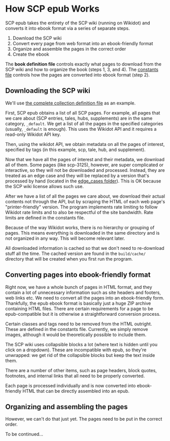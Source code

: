 # How SCP epub Works

SCP epub takes the entirety of the SCP wiki (running on Wikidot) and converts it into ebook format via a series of separate steps.

1. Download the SCP wiki
2. Convert every page from web format into an ebook-friendly format
3. Organize and assemble the pages in the correct order
4. Create the ebook

The **book definition file** controls exactly what pages to download from the SCP wiki and how to organize the book (steps 1, 3, and 4). The [constants file](scp_epub/constants/constants.py) controls how the pages are converted into ebook format (step 2).

## Downloading the SCP wiki

We'll use [the complete collection definition file](definitions/complete_collection.json) as an example.

First, SCP epub obtains a list of all SCP pages. For example, all pages that we care about (SCP entries, tales, hubs, supplements) are in the same category, `_default`. We get a list of all the pages in the specified categories (usually, `_default` is enough). This uses the Wikidot API and it requires a read-only Wikidot API key.

Then, using the wikidot API, we obtain metadata on all the pages of interest, specified by tags (in this example, scp, tale, hub, and supplement).

Now that we have all the pages of interest and their metadata, we download all of them. Some pages (like scp-3125), however, are super complicated or interactive, so they will not be downloaded and processed. Instead, they are treated as an edge case and they will be replaced by a version that's processed by hand (located in the [edge_cases folder](edge_cases/)). This is OK because the SCP wiki license allows such use.

After we have a list of all the pages we care about, we download their actual contents not through the API, but by scraping the HTML of each web page's "printer-friendly" version. The program implements rate limiting to follow Wikidot rate limits and to also be respectful of the site bandwidth. Rate limits are defined in the constants file.

Because of the way Wikidot works, there is no hierarchy or grouping of pages. This means everything is downloaded in the same directory and is not organized in any way. This will become relevant later.

All downloaded information is cached so that we don't need to re-download stuff all the time. The cached version are found in the `build/cache/` directory that will be created when you first run the program.

## Converting pages into ebook-friendly format

Right now, we have a whole bunch of pages in HTML format, and they contain a lot of unnecessary information such as site headers and footers, web links etc. We need to convert all the pages into an ebook-friendly form. Thankfully, the epub ebook format is basically just a huge ZIP archive containing HTML files. There are certain requirements for a page to be epub-compatible but it is otherwise a straightforward conversion process.

Certain classes and tags need to be removed from the HTML outright. These are defined in the constants file. Currently, we simply remove images, although it would be theoretically possible to include them.

The SCP wiki uses collapsible blocks a lot (where text is hidden until you click on a dropdown). These are incompatible with epub, so they're unwrapped: we get rid of the collapsible blocks but keep the text inside them.

There are a number of other items, such as page headers, block quotes, footnotes, and internal links that all need to be properly converted.

Each page is processed individually and is now converted into ebook-friendly HTML that can be directly assembled into an epub.

## Organizing and assembling the pages

However, we can't do that just yet. The pages need to be put in the correct order.

To be continued...
